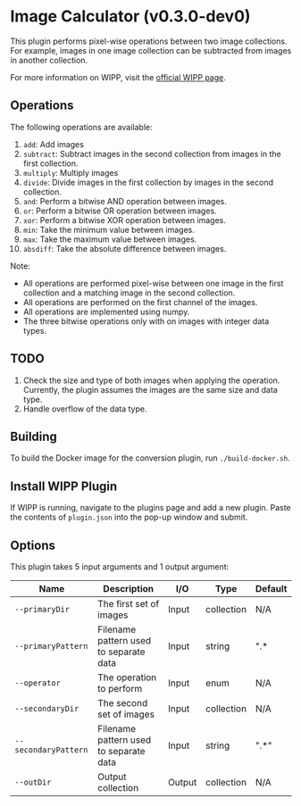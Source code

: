 # Image Calculator (v0.3.0-dev0)

This plugin performs pixel-wise operations between two image collections.
For example, images in one image collection can be subtracted from images in another collection.

For more information on WIPP, visit the [official WIPP page](https://isg.nist.gov/deepzoomweb/software/wipp).

## Operations

The following operations are available:

1. `add`: Add images
2. `subtract`: Subtract images in the second collection from images in the first collection.
3. `multiply`: Multiply images
4. `divide`: Divide images in the first collection by images in the second collection.
5. `and`: Perform a bitwise AND operation between images.
6. `or`: Perform a bitwise OR operation between images.
7. `xor`: Perform a bitwise XOR operation between images.
8. `min`: Take the minimum value between images.
9. `max`: Take the maximum value between images.
10. `absdiff`: Take the absolute difference between images.

Note:

- All operations are performed pixel-wise between one image in the first collection and a matching image in the second collection.
- All operations are performed on the first channel of the images.
- All operations are implemented using numpy.
- The three bitwise operations only with on images with integer data types.

## TODO

1. Check the size and type of both images when applying the operation. Currently, the plugin assumes the images are the same size and data type.
2. Handle overflow of the data type.

## Building

To build the Docker image for the conversion plugin, run `./build-docker.sh`.

## Install WIPP Plugin

If WIPP is running, navigate to the plugins page and add a new plugin. Paste the
contents of `plugin.json` into the pop-up window and submit.

## Options

This plugin takes 5 input arguments and
1 output argument:

| Name                 | Description                            | I/O    | Type       | Default |
| -------------------- | -------------------------------------- | ------ | ---------- | ------- |
| `--primaryDir`       | The first set of images                | Input  | collection | N/A     |
| `--primaryPattern`   | Filename pattern used to separate data | Input  | string     | ".*     |
| `--operator`         | The operation to perform               | Input  | enum       | N/A     |
| `--secondaryDir`     | The second set of images               | Input  | collection | N/A     |
| `--secondaryPattern` | Filename pattern used to separate data | Input  | string     | ".*"    |
| `--outDir`           | Output collection                      | Output | collection | N/A     |
